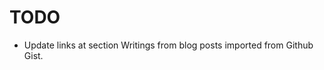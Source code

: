 # TODO #################################################################

- Update links at section Writings from blog posts imported from Github Gist.

